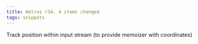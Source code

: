 ```yaml
---
title: Walrus r34, 4 items changed
tags: snippets
---
```


Track position within input stream (to provide memoizer with coordinates)
